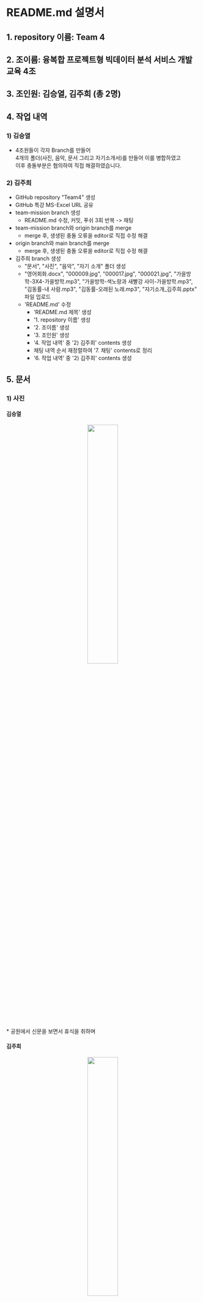 README.md 설명서
===============

## 1. repository 이름: Team 4

## 2. 조이름: 융복합 프로젝트형 빅데이터 분석 서비스 개발 교육 4조

## 3. 조인원: 김승열, 김주희 (총 2명)

## 4. 작업 내역
### 1) 김승열
* 4조원들이 각자 Branch를 만들어   
4개의 폴더(사진, 음악, 문서 그리고 자기소개서)를 만들어 이를 병합하였고   
이후 충돌부분은 협의하여 직접 해결하였습니다. 

### 2) 김주희
* GitHub repository "Team4" 생성
* GitHub 특강 MS-Excel URL 공유
* team-mission branch 생성
	- README.md 수정, 커밋, 푸쉬 3회 반복 -> 채팅
* team-mission branch와 origin branch를 merge
	- merge 후, 생생된 충돌 오류을 editor로 직접 수정 해결
* origin branch와 main branch를 merge
	- merge 후, 생생된 충돌 오류을 editor로 직접 수정 해결
* 김주희 branch 생성
	- "문서", "사진", "음악", "자기 소개" 폴더 생성
	- "영어회화.docx", "000009.jpg", "000017.jpg", "000021.jpg", "가을방학-3X4-가을방학.mp3", "가을방학-색노랑과 새빨강 사이-가을방학.mp3", "김동률-내 사람.mp3", "김동률-오래된 노래.mp3", "자기소개_김주희.pptx" 파일 업로드
	- 'README.md' 수정
		+ 'README.md 제목' 생성
		+ '1. repository 이름' 생성
		+ '2. 조이름' 생성
		+ '3. 조인원' 생성
		+ '4. 작업 내역' 중 '2) 김주희' contents 생성
		+ 채팅 내역 순서 재정렬하여 '7. 채팅' contents로 정리
		+ '6. 작업 내역' 중 '2) 김주희' contents 생성
            
## 5. 문서

### 1) 사진
#### 김승열
<p align="center"><img src="사진/휴식.jpg" height="40%" width="40%"></p>
* 공원에서 신문을 보면서 휴식을 취하며
    
#### 김주희
<p align="center"><img src="사진/000009.JPG" height="40%" width="40%"></p>
<p align="center"><img src="사진/000017.JPG" height="40%" width="40%"></p>
<p align="center"><img src="사진/000021.JPG" height="40%" width="40%"></p>

### 2) 음악
#### 김승열
* 음악/조용한피아노곡.mp3
	- 조용한 피아노 음악곡을 올리고

#### 김주희
* 음악/가을방학-3X4-가을방학.mp3
* 음악/가을방학-샛노랑과 새빨강 사이-가을방학.mp3
* 음악/김동률-내 사람.mp3
* 음악/김동률-오래된 노래.mp3
* 음악/나윤권-동감.mp3

### 3) 문서
#### 김승열
* 이력서/이력서.pptx
	- 현재 코딩공부하는 것에 집중하는 이력서를 준비
        
#### 김주희
* 문서/영어회화.docx
    
### 4) 폰트
#### 김승열
* 폰트/국영문폰트.ttf
    
### 5) 자기 소개
#### 김승열
* 이력서/이력서.pptx
	- 김승열 조원은 아주 간단하게 정리하는 것에 초점을 두어  
        
#### 김주희
* 자기소개/자기소개_김주희.pptx

## 6. 소감 작성
### 1) 김승열: 코딩공부를 하면서 좀더 많은 지식과 경험을 가지게 되었습니다. 
### 2) 김주희: 너무 재밌었습니다 :)!

## 7. 채팅
>##### 김승열 
>* 안녕하세요? 김승열입니다.
>
>>##### 김주희
>>* 안녕하세요 4조 맥유저분들!
>>* 사양이 어찌됬던 맥으로 끝까지 깃허브 정복해봐요!
>>* we can do anything, even if it's impossible!
>>> 
>>>##### 김승열
>>>* 2번째입니다.
>>> 
>>>>##### 김주희
>>>>* 네, 반갑습니다 저희 교육 끝까지 잘 공부해봐요! :)
>>>>
>>>>>##### 김승열
>>>>>* 3번째입니다.
>>>>>
>>>>>>##### 김주희
>>>>>>* 미션 수행 완료입니다!
>>>>>>>##### 김승열
>>>>>>>* 수고하셨습니다. 특히 김주희 조원님께서
>>>>>>>수고를 많이 해주셔서 배우는 기회가 되었습니다. 감사합니다!
>>>>>>>>##### 김주희
>>>>>>>>* 수고하셨습니다! 저도 배울 수 있어 좋은 기회였습니다! 화이팅!
